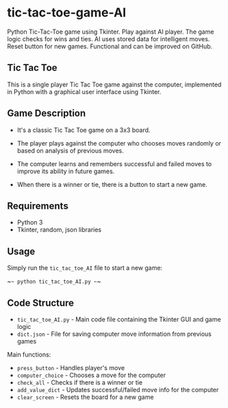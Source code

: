 # tic-tac-toe-game-AI
Python Tic-Tac-Toe game using Tkinter. Play against AI player. The game logic checks for wins and ties. AI uses stored data for intelligent moves. Reset button for new games. Functional and can be improved on GitHub.

## Tic Tac Toe

This is a single player Tic Tac Toe game against the computer, implemented in Python with a graphical user interface using Tkinter.

## Game Description

- It's a classic Tic Tac Toe game on a 3x3 board. 

- The player plays against the computer who chooses moves randomly or based on analysis of previous moves.

- The computer learns and remembers successful and failed moves to improve its ability in future games.

- When there is a winner or tie, there is a button to start a new game.

## Requirements

- Python 3
- Tkinter, random, json libraries

## Usage

Simply run the `tic_tac_toe_AI` file to start a new game:


~`~
python tic_tac_toe_AI.py
~`~



## Code Structure

- `tic_tac_toe_AI.py` - Main code file containing the Tkinter GUI and game logic
- `dict.json` - File for saving computer move information from previous games

Main functions:

- `press_button` - Handles player's move
- `computer_choice` - Chooses a move for the computer  
- `check_all` - Checks if there is a winner or tie
- `add_value_dict` - Updates successful/failed move info for the computer
- `clear_screen` - Resets the board for a new game
